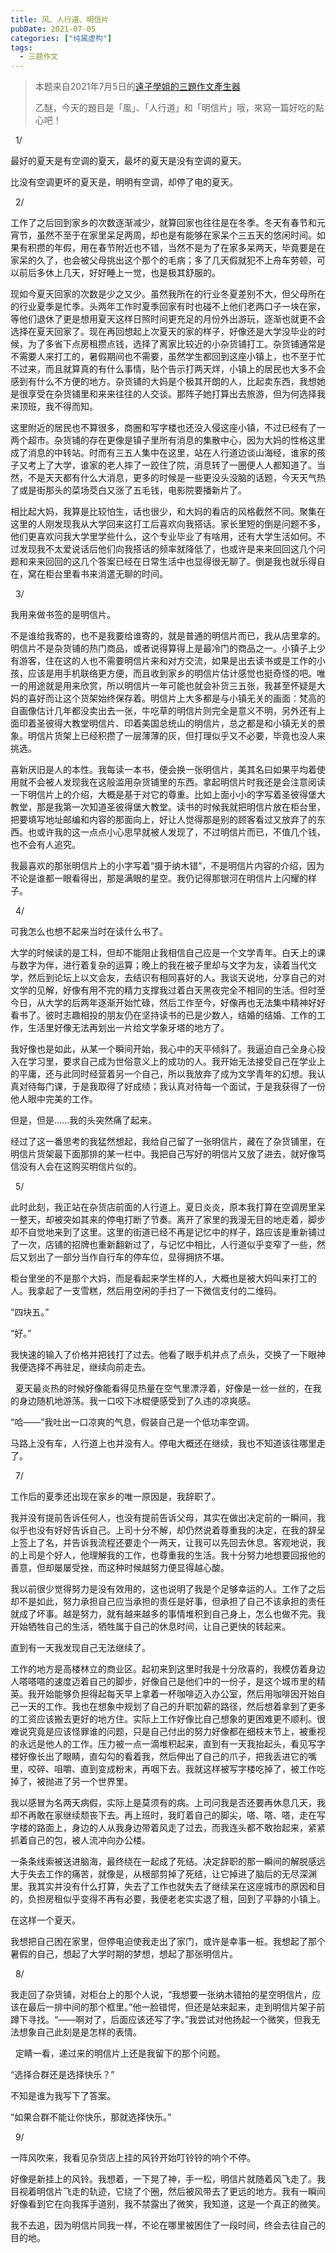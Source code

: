 ```yaml
---
title: 风、人行道、明信片
pubDate: 2021-07-05
categories: ["纯属虚构"]
tags:
  - 三题作文
---
```


> 本题来自2021年7月5日的[遠子學姐的三題作文產生器](https://cn.shindanmaker.com/250356)
>
> 乙醚，今天的題目是「風」、「人行道」和「明信片」哦，來寫一篇好吃的點心吧！

&nbsp;
1/

最好的夏天是有空调的夏天，最坏的夏天是没有空调的夏天。

比没有空调更坏的夏天是，明明有空调，却停了电的夏天。



&nbsp;
2/

工作了之后回到家乡的次数逐渐减少，就算回家也往往是在冬季。冬天有春节和元宵节，虽然不至于在家里呆足两周，却也是有能够在家呆个三五天的悠闲时间。如果有积攒的年假，用在春节附近也不错，当然不是为了在家多呆两天，毕竟要是在家呆的久了，也会被父母挑出这个那个的毛病；多了几天假就犯不上舟车劳顿，可以前后多休上几天，好好睡上一觉，也是极其舒服的。

现如今夏天回家的次数是少之又少。虽然我所在的行业冬夏差别不大，但父母所在的行业夏季是忙季。头两年工作时夏季回家有时也碰不上他们老两口子一块在家，等他们退休了更是想用夏天这样日照时间更充足的月份外出游玩，逐渐也就更不会选择在夏天回家了。现在再回想起上次夏天的家的样子，好像还是大学没毕业的时候，为了多省下点房租攒点钱，选择了离家比较近的小杂货铺打工。杂货铺通常是不需要人来打工的，暑假期间也不需要，虽然学生都回到这座小镇上，也不至于忙不过来，而且就算真的有什么事情，贴个告示打两天烊，小镇上的居民也大多不会感到有什么不方便的地方。杂货铺的大妈是个极其开朗的人，比起卖东西，我想她是很享受在杂货铺里和来来往往的人交谈。那阵子她打算出去旅游，但为何选择我来顶班，我不得而知。


这里附近的居民也不算很多，商圈和写字楼也还没入侵这座小镇，不过已经有了一两个超市。杂货铺的存在更像是镇子里所有消息的集散中心，因为大妈的性格这里成了消息的中转站。时而有三五人集中在这里，站在人行道边谈山海经，谁家的孩子又考上了大学，谁家的老人摔了一跤住了院，消息转了一圈便人人都知道了。当然，不是天天都有什么大消息，更多的时候是一些更没头没脑的话题，今天天气热了或是街那头的菜场茭白又涨了五毛钱，电影院要播新片了。

相比起大妈，我算是比较怕生，话也很少，和大妈的看店的风格截然不同。聚集在这里的人刚发现我从大学回来这打工后喜欢向我搭话。家长里短的倒是问题不多，他们更喜欢问我大学里学些什么，这个专业毕业了有啥用，还有大学生活如何。不过发现我不太爱说话后他们向我搭话的频率就降低了，也或许是来来回回这几个问题和来来回回的这几个答案已经在日常生活中也显得很无聊了。倒是我也就乐得自在，窝在柜台里看书来消遣无聊的时间。



&nbsp;
3/

我用来做书签的是明信片。

不是谁给我寄的，也不是我要给谁寄的，就是普通的明信片而已，我从店里拿的。明信片不是杂货铺的热门商品，或者说得算得上是最冷门的商品之一。小镇子上少有游客，住在这的人也不需要明信片来和对方交流，如果是出去读书或是工作的小孩，应该是用手机联络更方便，而且收到家乡的明信片估计感觉也挺奇怪的吧。唯一的用途就是用来欣赏，所以明信片一年可能也就会补货三五张，我甚至怀疑是大妈的喜好而让这个货架始终保存着。明信片上大多都是与小镇无关的画面：梵高的自画像估计几年都没卖出去一张，牛吃草的明信片则完全是意义不明，另外还有上面印着圣彼得大教堂明信片、印着美国总统山的明信片，总之都是和小镇无关的景象。明信片货架上已经积攒了一层薄薄的灰，但打理似乎又不必要，毕竟也没人来挑选。

喜新厌旧是人的本性。我每读一本书，便会换一张明信片，美其名曰如果平均着使用就不会被人发现我在这般滥用杂货铺里的东西。拿起明信片时我还是会注意阅读一下明信片上的介绍，大概是基于对它的尊重。比如上面小小的字写着圣彼得堡大教堂，那是我第一次知道圣彼得堡大教堂。读书的时候我就把明信片放在柜台里，把要填写地址邮编和内容的那面向上，好让人觉得那是别的顾客看过又放弃了的东西。也或许我的这一点点小心思早就被人发现了，不过明信片而已，不值几个钱，也不会有人追究。

我最喜欢的那张明信片上的小字写着“摄于纳木错”，不是明信片内容的介绍，因为不论是谁都一眼看得出，那是满眼的星空。我仍记得那银河在明信片上闪耀的样子。



&nbsp;
4/

可我怎么也想不起来当时在读什么书了。

大学的时候读的是工科，但却不能阻止我相信自己应是一个文学青年。白天上的课与数字为伴，进行着复杂的运算；晚上的我在被子里却与文字为友，读着当代文学，然后到论坛上以文会友，去结识有相同喜好的人。我谈天说地，分享自己的对文学的见解，好像有用不完的精力支撑我过着白天黑夜完全不相同的生活。但时至今日，从大学的后两年逐渐开始忙碌，然后工作至今，好像再也无法集中精神好好看书了。彼时志趣相投的朋友仍在坚持读书的已是少数人，结婚的结婚、工作的工作，生活里好像无法再划出一片给文学象牙塔的地方了。

我好像也是如此，从某一个瞬间开始，我心中的天平倾斜了。我逼迫自己全身心投入在学习里，要求自己成为世俗意义上的成功的人。我开始无法接受自己在学业上的平庸，还与此同时经营着另一个自己，所以我放弃了成为文学青年的幻想。我认真对待每门课，于是我取得了好成绩；我认真对待每一个面试，于是我获得了一份他人眼中完美的工作。

但是，但是……我的头突然痛了起来。

经过了这一番思考的我猛然想起，我给自己留了一张明信片，藏在了杂货铺里，在明信片货架最下面那排的某一栏中。我把自己写好的明信片又放了进去，就好像笃信没有人会在这购买明信片似的。



&nbsp;
5/

此时此刻，我正站在杂货店前面的人行道上。夏日炎炎，原本我打算在空调房里呆一整天，却被突如其来的停电打断了节奏。离开了家里的我漫无目的地走着，脚步却不自觉地来到了这里。这里的街道已经不再是记忆中的样子，路应该是重新铺过了一次，店铺的招牌也重新翻新过了，与记忆中相比，人行道似乎变窄了一些，然后又划出了一部分当作自行车的停车位，显得拥挤不堪。

柜台里坐的不是那个大妈，而是看起来学生样的人，大概也是被大妈叫来打工的人。我拿起了一支雪糕，然后用空闲的手扫了一下微信支付的二维码。

“四块五。”

“好。”

我快速的输入了价格并把钱打了过去。他看了眼手机并点了点头，交换了一下眼神我便选择不再驻足，继续向前走去。



&nbsp;
夏天最炎热的时候好像能看得见热量在空气里漂浮着，好像是一丝一丝的，在我的身边随机地游荡。我一口咬下冰棍便感受到了久违的凉爽感。

“哈——”我吐出一口凉爽的气息，假装自己是一个低功率空调。

马路上没有车，人行道上也并没有人。停电大概还在继续，我也不知道该往哪里走了。



&nbsp;
7/

工作后的夏季还出现在家乡的唯一原因是，我辞职了。

我并没有提前告诉任何人，也没有提前告诉父母，其实在做出决定前的一瞬间，我似乎也没有好好告诉自己。上司十分不解，却仍然说着尊重我的决定，在我的辞呈上签上了名，并告诉我流程还要走个一两天，让我可以先回去休息。客观地说，我的上司是个好人，他理解我的工作，也尊重我的生活。我十分努力地想要回报他的善意，但却屡屡受挫，而这种时候越努力便显得越心酸。

我以前很少觉得努力是没有效用的，这也说明了我是个足够幸运的人。工作了之后却不是如此，努力承担自己应当承担的责任是好事，但承担了自己不该承担的责任就成了坏事。越是努力，就有越来越多的事情堆积到自己身上，怎么也做不完。我开始牺牲自己的生活，牺牲属于自己的休息时间，让自己更快的转起来。

直到有一天我发现自己无法继续了。

工作的地方是高楼林立的商业区。起初来到这里时我是十分欣喜的，我模仿着身边人嗒嗒嗒的速度迈着自己的脚步，好像自己是他们中的一份子，是这个城市里的精英。我开始能够负担得起每天早上拿着一杯咖啡迈入办公室，然后用咖啡因开始自己一天的工作。我也在想象中规划了自己的升职加薪的路径，然后想着拿到了更多的工资应该搬去更好的地方住。实际上工作好像比自己想象的更困难更不顺利。很难说究竟是应该怪罪谁的问题，只是自己付出的努力好像都在细枝末节上，被重视的永远是他人的工作。压力被一点一滴堆积起来，直到有一天我抬起头，看见写字楼好像长出了眼睛，直勾勾的看着我，然后伸出了自己的爪子，把我丢进它的嘴里，咬碎、咀嚼、直到变成粉末，再咽下去。我就这样被写字楼吃掉了，被工作吃掉了，被抛进了另一个世界里。

我以感冒为名两天病假，实际上是莫须有的病。上司问我是否还要再休息几天，我却不再敢在家继续颓丧下去。再上班时，我盯着自己的脚尖，嗒、嗒、嗒，走在写字楼的路面上，身边的人从我身边带着风走了过去，而我连头都不敢抬起来，紧紧抓着自己的包，被人流冲向办公楼。

一条条线索被送进脑海，最终绕在一起成了死结。决定辞职的那一瞬间的解脱感远大于失去工作的痛苦，就像是，从根部剪掉了死结，让它掉进了脑后的无尽深渊里。我其实并没有什么打算，失去了工作也就失去了继续呆在这座城市的原因和目的，负担房租似乎变得不再有必要，我便老老实实退了租，回到了平静的小镇上。

在这样一个夏天。

我想把自己困在家里，但停电迫使我走出了家门，或许是幸事一桩。我想起了那个暑假的自己，想起了大学时期的梦想，想起了那张明信片。



&nbsp;
8/

我走回了杂货铺，对柜台上的那个人说，“我想要一张纳木错拍的星空明信片，应该在最后一排中间的那个框里。”他一脸错愕，但还是站来起来，走到明信片架子前蹲下寻找。“——啊对了，后面应该还写了字。”我尝试对他扬起一个微笑，但我无法想象自己此刻是是怎样的表情。

&nbsp;
定睛一看，递过来的明信片上还是我留下的那个问题。

“选择合群还是选择快乐？”

不知是谁为我写下了答案。

“如果合群不能让你快乐，那就选择快乐。”



&nbsp;
9/

一阵风吹来，我看见杂货店上挂的风铃开始叮铃铃的响个不停。

好像是新挂上的风铃。我想着，一下晃了神，手一松，明信片就随着风飞走了。我目视着明信片飞走的轨迹，它绕了个圈，然后被风带去了更远的地方。我有一瞬间好像看到它在向我挥手道别，我不禁露出了微笑，我知道，这是一个真正的微笑。

我不去追，因为明信片同我一样，不论在哪里被困住了一段时间，终会去往自己的目的地。

